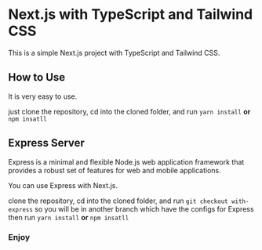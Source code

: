 # Next.js with TypeScript and Tailwind CSS
This is a simple Next.js project with TypeScript and Tailwind CSS.

## How to Use
It is very easy to use.

just clone the repository, cd into the cloned folder, and run `yarn install` **or** `npm insatll`

## Express Server
Express is a minimal and flexible Node.js web application framework that provides a robust set of features for web and mobile applications.

You can use Express with Next.js.

clone the repository, cd into the cloned folder, and run 
`git checkout with-express` so you will be in another branch which have the configs for Express then run `yarn install` **or** `npm insatll`

### Enjoy